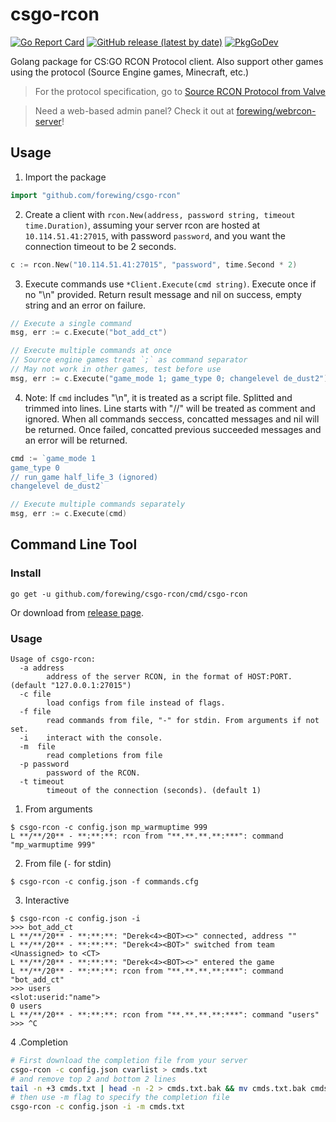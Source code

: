 # csgo-rcon

[![Go Report Card](https://goreportcard.com/badge/github.com/forewing/csgo-rcon?style=flat-square)](https://goreportcard.com/report/github.com/forewing/csgo-rcon)
[![GitHub release (latest by date)](https://img.shields.io/github/v/release/forewing/csgo-rcon?style=flat-square)](https://github.com/forewing/csgo-rcon/releases/latest)
[![PkgGoDev](https://pkg.go.dev/badge/github.com/forewing/csgo-rcon)](https://pkg.go.dev/github.com/forewing/csgo-rcon)

Golang package for CS:GO RCON Protocol client. Also support other games using the protocol (Source Engine games, Minecraft, etc.)

> For the protocol specification, go to [Source RCON Protocol from Valve](http://developer.valvesoftware.com/wiki/Source_RCON_Protocol)

> Need a web-based admin panel? Check it out at [forewing/webrcon-server](https://github.com/forewing/webrcon-server)!

## Usage

1. Import the package

```go
import "github.com/forewing/csgo-rcon"
```

2. Create a client with `rcon.New(address, password string, timeout time.Duration)`, assuming your server rcon are hosted at `10.114.51.41:27015`, with password `password`, and you want the connection timeout to be 2 seconds.

```go
c := rcon.New("10.114.51.41:27015", "password", time.Second * 2)
```

3. Execute commands use `*Client.Execute(cmd string)`. Execute once if no "\n" provided. Return result message and nil on success, empty string and an error on failure.

```go
// Execute a single command
msg, err := c.Execute("bot_add_ct")

// Execute multiple commands at once
// Source engine games treat `;` as command separator
// May not work in other games, test before use
msg, err := c.Execute("game_mode 1; game_type 0; changelevel de_dust2")
```

4. Note: If `cmd` includes "\n", it is treated as a script file. Splitted and trimmed into lines. Line starts with "//" will be treated as comment and ignored. When all commands seccess, concatted messages and nil will be returned. Once failed, concatted previous succeeded messages and an error will be returned.

```go
cmd := `game_mode 1
game_type 0
// run_game half_life_3 (ignored)
changelevel de_dust2`

// Execute multiple commands separately
msg, err := c.Execute(cmd)
```


## Command Line Tool

### Install

```
go get -u github.com/forewing/csgo-rcon/cmd/csgo-rcon
```

Or download from [release page](https://github.com/forewing/csgo-rcon/releases/latest).

### Usage

```
Usage of csgo-rcon:
  -a address
        address of the server RCON, in the format of HOST:PORT. (default "127.0.0.1:27015")
  -c file
        load configs from file instead of flags.
  -f file
        read commands from file, "-" for stdin. From arguments if not set.
  -i    interact with the console.
  -m  file
        read completions from file
  -p password
        password of the RCON.
  -t timeout
        timeout of the connection (seconds). (default 1)
```

1. From arguments

```
$ csgo-rcon -c config.json mp_warmuptime 999
L **/**/20** - **:**:**: rcon from "**.**.**.**:***": command "mp_warmuptime 999"
```

2. From file (`-` for stdin)

```
$ csgo-rcon -c config.json -f commands.cfg
```

3. Interactive

```
$ csgo-rcon -c config.json -i
>>> bot_add_ct
L **/**/20** - **:**:**: "Derek<4><BOT><>" connected, address ""
L **/**/20** - **:**:**: "Derek<4><BOT>" switched from team <Unassigned> to <CT>
L **/**/20** - **:**:**: "Derek<4><BOT><>" entered the game
L **/**/20** - **:**:**: rcon from "**.**.**.**:***": command "bot_add_ct"
>>> users
<slot:userid:"name">
0 users
L **/**/20** - **:**:**: rcon from "**.**.**.**:***": command "users"
>>> ^C
```

4 .Completion

``` sh
# First download the completion file from your server
csgo-rcon -c config.json cvarlist > cmds.txt
# and remove top 2 and bottom 2 lines
tail -n +3 cmds.txt | head -n -2 > cmds.txt.bak && mv cmds.txt.bak cmds.txt
# then use -m flag to specify the completion file
csgo-rcon -c config.json -i -m cmds.txt
```

